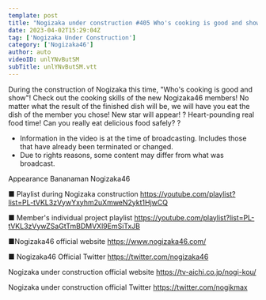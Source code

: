 ```yaml
---
template: post
title: "Nogizaka under construction #405 Who's cooking is good and show first part 2023.04.02 OA"
date: 2023-04-02T15:29:04Z
tag: ['Nogizaka Under Construction']
category: ['Nogizaka46']
author: auto 
videoID: unlYNvButSM
subTitle: unlYNvButSM.vtt
---
```

During the construction of Nogizaka this time, "Who's cooking is good and show"!
Check out the cooking skills of the new Nogizaka46 members!
No matter what the result of the finished dish will be, we will have you eat the dish of the member you chose!
New star will appear! ?
Heart-pounding real food time! Can you really eat delicious food safely? ?

* Information in the video is at the time of broadcasting. Includes those that have already been terminated or changed.
* Due to rights reasons, some content may differ from what was broadcast.

Appearance
Bananaman Nogizaka46

■ Playlist during Nogizaka construction
https://youtube.com/playlist?list=PL-tVKL3zVywYxyhm2uXmweN2ykt1HjwCQ

■ Member's individual project playlist
https://youtube.com/playlist?list=PL-tVKL3zVywZSaGtTmBDMVXl9EmSiTxJB

■Nogizaka46 official website
https://www.nogizaka46.com/

■ Nogizaka46 Official Twitter
https://twitter.com/nogizaka46

Nogizaka under construction official website
https://tv-aichi.co.jp/nogi-kou/

Nogizaka under construction official Twitter
https://twitter.com/nogikmax